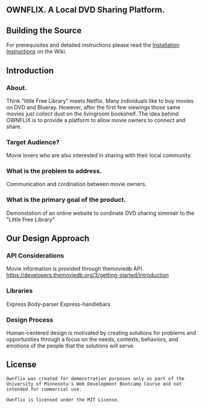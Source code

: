 ## OWNFLIX.  A Local DVD Sharing Platform.  

## Building the Source  

For prerequisites and detailed instructions please read the
[Installation Instructions](https://github.com/Soltis13/GroupProject2/wiki/Installation-Instructions)
on the Wiki.  



## Introduction  

### About.
Think "little Free Library" meets Netflix.  Many individuals like to buy movies on DVD and Blueray. However, after the first few viewings those same movies just collect dust on the livingroom bookshelf. The idea behind OWNFLIX is to provide a platform to allow movie owners to connect and share.

### Target Audience?  
Movie lovers who are also interested in sharing with their local community.

### What is the problem to address.  
Communication and cordination between movie owners.

### What is the primary goal of the product.  
Demonstation of an online website to cordinate DVD sharing simmialr to the "Little Free Library" 



## Our Design Approach  

### API Considerations  
Movie information is provided through themoviedb API.  https://developers.themoviedb.org/3/getting-started/introduction

### Libraries  
Express
Body-parser
Express-handlebars

### Design Process  
Human-centered design is motivated by creating solutions for problems and opportunities through a focus on the needs, contexts, behaviors, and emotions of the people that the solutions will serve.


## License  
	Ownflix was created for demonstration purposes only as part of the University of Minnesota's Web Development Bootcamp Course and not intended for commercial use.    

	Ownflix is licensed under the MIT License.  




